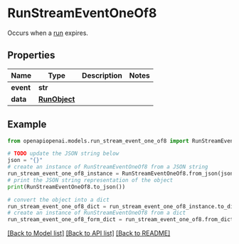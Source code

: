 # RunStreamEventOneOf8

Occurs when a [run](/docs/api-reference/runs/object) expires.

## Properties

Name | Type | Description | Notes
------------ | ------------- | ------------- | -------------
**event** | **str** |  | 
**data** | [**RunObject**](RunObject.md) |  | 

## Example

```python
from openapiopenai.models.run_stream_event_one_of8 import RunStreamEventOneOf8

# TODO update the JSON string below
json = "{}"
# create an instance of RunStreamEventOneOf8 from a JSON string
run_stream_event_one_of8_instance = RunStreamEventOneOf8.from_json(json)
# print the JSON string representation of the object
print(RunStreamEventOneOf8.to_json())

# convert the object into a dict
run_stream_event_one_of8_dict = run_stream_event_one_of8_instance.to_dict()
# create an instance of RunStreamEventOneOf8 from a dict
run_stream_event_one_of8_form_dict = run_stream_event_one_of8.from_dict(run_stream_event_one_of8_dict)
```
[[Back to Model list]](../README.md#documentation-for-models) [[Back to API list]](../README.md#documentation-for-api-endpoints) [[Back to README]](../README.md)


